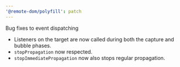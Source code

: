 ```yaml
---
'@remote-dom/polyfill': patch
---
```


Bug fixes to event dispatching

- Listeners on the target are now called during both the capture and bubble phases.
- `stopPropagation` now respected.
- `stopImmediatePropagation` now also stops regular propagation.
